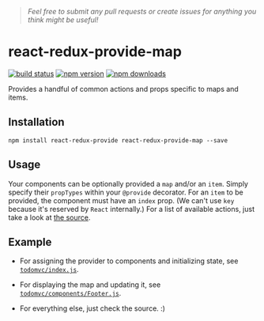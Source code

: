 > *Feel free to submit any pull requests or create issues for anything you think might be useful!*

# react-redux-provide-map

[![build status](https://img.shields.io/travis/loggur/react-redux-provide-map/master.svg?style=flat-square)](https://travis-ci.org/loggur/react-redux-provide-map) [![npm version](https://img.shields.io/npm/v/react-redux-provide-map.svg?style=flat-square)](https://www.npmjs.com/package/react-redux-provide-map)
[![npm downloads](https://img.shields.io/npm/dm/react-redux-provide-map.svg?style=flat-square)](https://www.npmjs.com/package/react-redux-provide-map)

Provides a handful of common actions and props specific to maps and items.


## Installation

```
npm install react-redux-provide react-redux-provide-map --save
```


## Usage

Your components can be optionally provided a `map` and/or an `item`.  Simply specify their `propTypes` within your `@provide` decorator.  For an `item` to be provided, the component must have an `index` prop.  (We can't use `key` because it's reserved by `React` internally.)  For a list of available actions, just take a look at [the source](https://github.com/loggur/react-redux-provide-map/blob/master/src/index.js).


## Example

- For assigning the provider to components and initializing state, see [`todomvc/index.js`](https://github.com/loggur/react-redux-provide/blob/master/examples/todomvc/index.js#L7).

- For displaying the map and updating it, see [`todomvc/components/Footer.js`](https://github.com/loggur/react-redux-provide/blob/master/examples/todomvc/components/Footer.js).

- For everything else, just check the source.  :)
